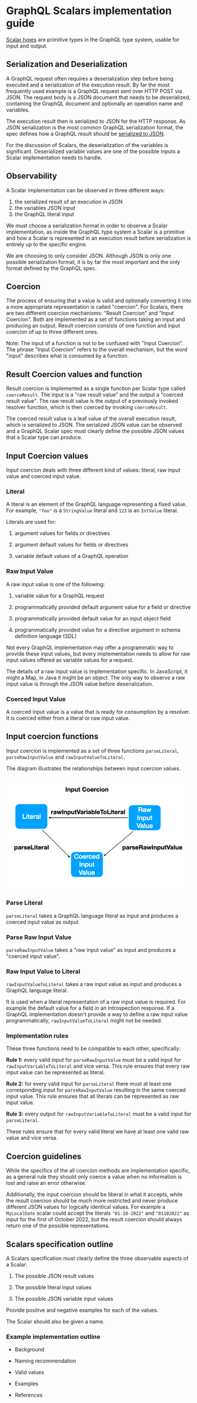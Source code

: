 # GraphQL Scalars implementation guide

[Scalar types](https://spec.graphql.org/draft/#sec-Scalars) are primitive types
in the GraphQL type system, usable for input and output.

## Serialization and Deserialization

A GraphQL request often requires a deserialization step before being executed
and a serialization of the execution result. By far the most frequently used
example is a GraphQL request sent over HTTP POST via JSON. The request body is a
JSON document that needs to be deserialized, containing the GraphQL document and
optionally an operation name and variables.

The execution result then is serialized to JSON for the HTTP response. As JSON
serialization is the most common GraphQL serialization format, the spec defines
how a GraphQL result should be
[serialized to JSON](https://spec.graphql.org/draft/#sec-JSON-Serialization).

For the discussion of Scalars, the deserialization of the variables is
significant. Deserialized variable values are one of the possible inputs a
Scalar implementation needs to handle.

## Observability

A Scalar implementation can be observed in three different ways:

1. the serialized result of an execution in JSON
2. the variables JSON input
3. the GraphQL literal input

We must choose a serialization format in order to observe a Scalar
implementation, as inside the GraphQL type system a Scalar is a primitive and
how a Scalar is represented in an execution result before serialization is
entirely up to the specific engine.

We are choosing to only consider JSON. Although JSON is only one possible
serialization format, it is by far the most important and the only format
defined by the GraphQL spec.

## Coercion

The process of ensuring that a value is valid and optionally converting it into
a more appropriate representation is called "coercion". For Scalars, there are
two different coercion mechanisms: "Result Coercion" and "Input Coercion". Both
are implemented as a set of functions taking an input and producing an output.
Result coercion consists of one function and input coercion of up to three
different ones.

Note: The input of a function is not to be confused with "Input Coercion". The
phrase "Input Coercion" refers to the overall mechanism, but the word "input"
describes what is consumed by a function.

## Result Coercion values and function

Result coercion is implemented as a single function per Scalar type called
`coerceResult`. The input is a "raw result value" and the output a "coerced
result value". The raw result value is the output of a previously invoked
resolver function, which is then coerced by invoking `coerceResult`.

The coerced result value is a leaf value of the overall execution result, which
is serialized to JSON. The serialized JSON value can be observed and a GraphQL
Scalar spec must clearly define the possible JSON values that a Scalar type can
produce.

## Input Coercion values

Input coercion deals with three different kind of values: literal, raw input
value and coerced input value.

### Literal

A literal is an element of the GraphQL language representing a fixed value. For
example, `"foo"` is a `StringValue` literal and `123` is an `IntValue` literal.

Literals are used for:

1. argument values for fields or directives

2. argument default values for fields or directives

3. variable default values of a GraphQL operation

### Raw Input Value

A raw input value is one of the following:

1. variable value for a GraphQL request

2. programmatically provided default argument value for a field or directive

3. programmatically provided default value for an input object field

4. programmatically provided value for a directive argument in schema definition
   language (SDL)

Not every GraphQL implementation may offer a programmatic way to provide these
input values, but every implementation needs to allow for raw input values
offered as variable values for a request.

The details of a raw input value is implementation specific. In JavaScript, it
might a Map, in Java it might be an object. The only way to observe a raw input
value is through the JSON value before deserialization.

### Coerced Input Value

A coerced input value is a value that is ready for consumption by a resolver. It
is coerced either from a literal or raw input value.

## Input coercion functions

Input coercion is implemented as a set of three functions `parseLiteral`,
`parseRawInputValue` and `rawInputValueToLiteral`.

The diagram illustrates the relationships between input coercion values.

![Input Coercion](input-coercion.png)

### Parse Literal

`parseLiteral` takes a GraphQL language literal as input and produces a coerced
input value as output.

### Parse Raw Input Value

`parseRawInputValue` takes a "raw input value" as input and produces a "coerced
input value".

### Raw Input Value to Literal

`rawInputValueToLiteral` takes a raw input value as input and produces a GraphQL
language literal.

It is used when a literal representation of a raw input value is required. For
example the default value for a field in an Introspection response. If a GraphQL
implementation doesn't provide a way to define a raw input value
programmatically, `rawInputValueToLiteral` might not be needed.

### Implementation rules

These three functions need to be compatible to each other, specifically:

**Rule 1:** every valid input for `parseRawInputValue` must be a valid input for
`rawInputVariableToLiteral` and vice versa. This rule ensures that every raw
input value can be represented as literal.

**Rule 2:** for every valid input for `parseLiteral` there must at least one
corresponding input for `parseRawInputValue` resulting in the same coerced input
value. This rule ensures that all literals can be represented as raw input
value.

**Rule 3:** every output for `rawInputVariableToLiteral` must be a valid input
for `parseLiteral`.

These rules ensure that for every valid literal we have at least one valid raw
value and vice versa.

## Coercion guidelines

While the specifics of the all coercion methods are implementation specific, as
a general rule they should only coerce a value when no information is lost and
raise an error otherwise.

Additionally, the input coercion should be liberal in what it accepts, while the
result coercion should be much more restricted and never produce different JSON
values for logically identical values. For example a `MyLocalDate` scalar could
accept the literals `"01-10-2022"` and `"01102022"` as input for the first of
October 2022, but the result coercion should always return one of the possible
representations.

## Scalars specification outline

A Scalars specification must clearly define the three observable aspects of a
Scalar:

1. The possible JSON result values

2. The possible literal input values

3. The possible JSON variable input values

Provide positive and negative examples for each of the values.

The Scalar should also be given a name.

### Example implementation outline

- Background

- Naming recommendation

- Valid values

- Examples

- References
